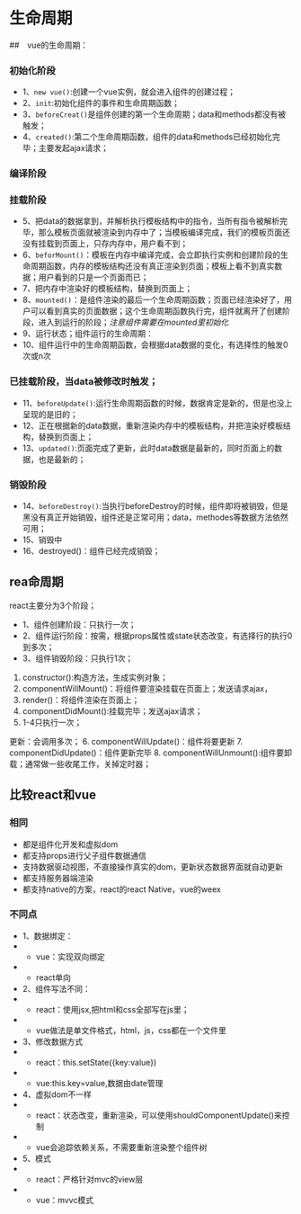 # 生命周期
##　vue的生命周期：

### 初始化阶段
- 1、`new vue()`:创建一个vue实例，就会进入组件的创建过程；
- 2、`init`:初始化组件的事件和生命周期函数；
- 3、`beforeCreat()`是组件创建的第一个生命周期；data和methods都没有被触发；
- 4、`created()`:第二个生命周期函数，组件的data和methods已经初始化完毕；主要发起ajax请求；
### 编译阶段
### 挂载阶段
- 5、把data的数据拿到，并解析执行模板结构中的指令，当所有指令被解析完毕，那么模板页面就被渲染到内存中了；当模板编译完成，我们的模板页面还没有挂载到页面上，只存内存中，用户看不到；
- 6、`beforMount()`：模板在内存中编译完成，会立即执行实例和创建阶段的生命周期函数，内存的模板结构还没有真正渲染到页面；模板上看不到真实数据；用户看到的只是一个页面而已；
- 7、把内存中渲染好的模板结构，替换到页面上；
- 8、`mounted()`：是组件渲染的最后一个生命周期函数；页面已经渲染好了，用户可以看到真实的页面数据；这个生命周期函数执行完，组件就离开了创建阶段，进入到运行的阶段；*注意组件需要在mounted里初始化*
- 9、运行状态；组件运行的生命周期：
- 10、组件运行中的生命周期函数，会根据data数据的变化，有选择性的触发0次或n次
### 已挂载阶段，当data被修改时触发；
- 11、`beforeUpdate()`:运行生命周期函数的时候，数据肯定是新的，但是也没上呈现的是旧的；
- 12、正在根据新的data数据，重新渲染内存中的模板结构，并把渲染好模板结构，替换到页面上；
- 13、`updated()`:页面完成了更新，此时data数据是最新的，同时页面上的数据，也是最新的；
### 销毁阶段
- 14、`beforeDestroy()`:当执行beforeDestroy的时候，组件即将被销毁，但是黑没有真正开始销毁，组件还是正常可用；data，methodes等数据方法依然可用；
- 15、销毁中
- 16、destroyed()：组件已经完成销毁；

## rea命周期

react主要分为3个阶段；
- 1、组件创建阶段：只执行一次；
- 2、组件运行阶段：按需，根据props属性或state状态改变，有选择行的执行0到多次；
- 3、组件销毁阶段：只执行1次；

1. constructor():构造方法，生成实例对象；
2. componentWillMount()：将组件要渲染挂载在页面上；发送请求ajax，
3. render()：将组件渲染在页面上；
4. componentDidMount():挂载完毕；发送ajax请求；
5. 1-4只执行一次；

更新：会调用多次；
6. componentWillUpdate()：组件将要更新
7. componentDidUpdate()：组件更新完毕
8. componentWillUnmount():组件要卸载；通常做一些收尾工作，关掉定时器；

## 比较react和vue

### 相同
- 都是组件化开发和虚拟dom
- 都支持props进行父子组件数据通信
- 支持数据驱动视图，不直接操作真实的dom，更新状态数据界面就自动更新
- 都支持服务器端渲染
- 都支持native的方案，react的react Native，vue的weex

### 不同点
- 1、数据绑定：
- - vue：实现双向绑定
- - react单向
- 2、组件写法不同：
- - react：使用jsx,把html和css全部写在js里；
- - vue做法是单文件格式，html，js，css都在一个文件里
- 3、修改数据方式
- - react：this.setState({key:value})
- - vue:this.key=value,数据由date管理
- 4、虚拟dom不一样
- - react：状态改变，重新渲染，可以使用shouldComponentUpdate()来控制
- - vue会追踪依赖关系，不需要重新渲染整个组件树
- 5、模式
- - react：严格针对mvc的view层
- - vue：mvvc模式
